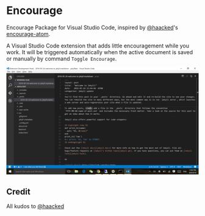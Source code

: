 # Encourage
Encourage Package for Visual Studio Code, inspired by [@haacked](https://github.com/Haacked)'s [encourage-atom](https://github.com/Haacked/encourage-atom).

A Visual Studio Code extension that adds little encouragement while you work. It will be triggered automatically when the active document is saved or manually by command `Toggle Encourage`.

![Demo](./images/demo.png)

## Credit
All kudos to [@haacked](https://github.com/Haacked)